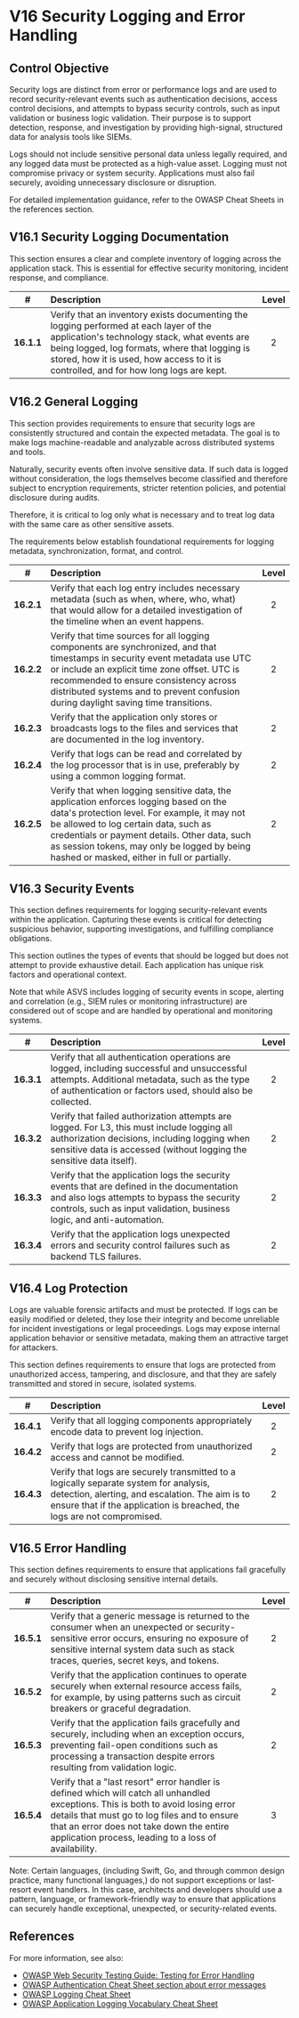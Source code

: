 # V16 Security Logging and Error Handling

## Control Objective

Security logs are distinct from error or performance logs and are used to record security-relevant events such as authentication decisions, access control decisions, and attempts to bypass security controls, such as input validation or business logic validation. Their purpose is to support detection, response, and investigation by providing high-signal, structured data for analysis tools like SIEMs.

Logs should not include sensitive personal data unless legally required, and any logged data must be protected as a high-value asset. Logging must not compromise privacy or system security. Applications must also fail securely, avoiding unnecessary disclosure or disruption.

For detailed implementation guidance, refer to the OWASP Cheat Sheets in the references section.

## V16.1 Security Logging Documentation

This section ensures a clear and complete inventory of logging across the application stack. This is essential for effective security monitoring, incident response, and compliance.

| # | Description | Level |
| :---: | :--- | :---: |
| **16.1.1** | Verify that an inventory exists documenting the logging performed at each layer of the application's technology stack, what events are being logged, log formats, where that logging is stored, how it is used, how access to it is controlled, and for how long logs are kept. | 2 |

## V16.2 General Logging

This section provides requirements to ensure that security logs are consistently structured and contain the expected metadata. The goal is to make logs machine-readable and analyzable across distributed systems and tools.

Naturally, security events often involve sensitive data. If such data is logged without consideration, the logs themselves become classified and therefore subject to encryption requirements, stricter retention policies, and potential disclosure during audits.

Therefore, it is critical to log only what is necessary and to treat log data with the same care as other sensitive assets.

The requirements below establish foundational requirements for logging metadata, synchronization, format, and control.

| # | Description | Level |
| :---: | :--- | :---: |
| **16.2.1** | Verify that each log entry includes necessary metadata (such as when, where, who, what) that would allow for a detailed investigation of the timeline when an event happens. | 2 |
| **16.2.2** | Verify that time sources for all logging components are synchronized, and that timestamps in security event metadata use UTC or include an explicit time zone offset. UTC is recommended to ensure consistency across distributed systems and to prevent confusion during daylight saving time transitions. | 2 |
| **16.2.3** | Verify that the application only stores or broadcasts logs to the files and services that are documented in the log inventory. | 2 |
| **16.2.4** | Verify that logs can be read and correlated by the log processor that is in use, preferably by using a common logging format. | 2 |
| **16.2.5** | Verify that when logging sensitive data, the application enforces logging based on the data's protection level. For example, it may not be allowed to log certain data, such as credentials or payment details. Other data, such as session tokens, may only be logged by being hashed or masked, either in full or partially. | 2 |

## V16.3 Security Events

This section defines requirements for logging security-relevant events within the application. Capturing these events is critical for detecting suspicious behavior, supporting investigations, and fulfilling compliance obligations.

This section outlines the types of events that should be logged but does not attempt to provide exhaustive detail. Each application has unique risk factors and operational context.

Note that while ASVS includes logging of security events in scope, alerting and correlation (e.g., SIEM rules or monitoring infrastructure) are considered out of scope and are handled by operational and monitoring systems.

| # | Description | Level |
| :---: | :--- | :---: |
| **16.3.1** | Verify that all authentication operations are logged, including successful and unsuccessful attempts. Additional metadata, such as the type of authentication or factors used, should also be collected. | 2 |
| **16.3.2** | Verify that failed authorization attempts are logged. For L3, this must include logging all authorization decisions, including logging when sensitive data is accessed (without logging the sensitive data itself). | 2 |
| **16.3.3** | Verify that the application logs the security events that are defined in the documentation and also logs attempts to bypass the security controls, such as input validation, business logic, and anti-automation. | 2 |
| **16.3.4** | Verify that the application logs unexpected errors and security control failures such as backend TLS failures. | 2 |

## V16.4 Log Protection

Logs are valuable forensic artifacts and must be protected. If logs can be easily modified or deleted, they lose their integrity and become unreliable for incident investigations or legal proceedings. Logs may expose internal application behavior or sensitive metadata, making them an attractive target for attackers.

This section defines requirements to ensure that logs are protected from unauthorized access, tampering, and disclosure, and that they are safely transmitted and stored in secure, isolated systems.

| # | Description | Level |
| :---: | :--- | :---: |
| **16.4.1** | Verify that all logging components appropriately encode data to prevent log injection. | 2 |
| **16.4.2** | Verify that logs are protected from unauthorized access and cannot be modified. | 2 |
| **16.4.3** | Verify that logs are securely transmitted to a logically separate system for analysis, detection, alerting, and escalation. The aim is to ensure that if the application is breached, the logs are not compromised. | 2 |

## V16.5 Error Handling

This section defines requirements to ensure that applications fail gracefully and securely without disclosing sensitive internal details.

| # | Description | Level |
| :---: | :--- | :---: |
| **16.5.1** | Verify that a generic message is returned to the consumer when an unexpected or security-sensitive error occurs, ensuring no exposure of sensitive internal system data such as stack traces, queries, secret keys, and tokens. | 2 |
| **16.5.2** | Verify that the application continues to operate securely when external resource access fails, for example, by using patterns such as circuit breakers or graceful degradation. | 2 |
| **16.5.3** | Verify that the application fails gracefully and securely, including when an exception occurs, preventing fail-open conditions such as processing a transaction despite errors resulting from validation logic. | 2 |
| **16.5.4** | Verify that a "last resort" error handler is defined which will catch all unhandled exceptions. This is both to avoid losing error details that must go to log files and to ensure that an error does not take down the entire application process, leading to a loss of availability. | 3 |

Note: Certain languages, (including Swift, Go, and through common design practice, many functional languages,) do not support exceptions or last-resort event handlers. In this case, architects and developers should use a pattern, language, or framework-friendly way to ensure that applications can securely handle exceptional, unexpected, or security-related events.

## References

For more information, see also:

* [OWASP Web Security Testing Guide: Testing for Error Handling](https://owasp.org/www-project-web-security-testing-guide/stable/4-Web_Application_Security_Testing/08-Testing_for_Error_Handling/README)
* [OWASP Authentication Cheat Sheet section about error messages](https://cheatsheetseries.owasp.org/cheatsheets/Authentication_Cheat_Sheet.html#authentication-and-error-messages)
* [OWASP Logging Cheat Sheet](https://cheatsheetseries.owasp.org/cheatsheets/Logging_Cheat_Sheet.html)
* [OWASP Application Logging Vocabulary Cheat Sheet](https://cheatsheetseries.owasp.org/cheatsheets/Logging_Vocabulary_Cheat_Sheet.html)

